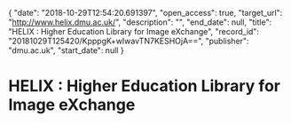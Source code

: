 {
  "date": "2018-10-29T12:54:20.691397", 
  "open_access": true, 
  "target_url": "http://www.helix.dmu.ac.uk/", 
  "description": "", 
  "end_date": null, 
  "title": "HELIX : Higher Education Library for Image eXchange", 
  "record_id": "20181029T125420/KpppgK+wIwavTN7KESHOjA==", 
  "publisher": "dmu.ac.uk", 
  "start_date": null
}

# HELIX : Higher Education Library for Image eXchange

